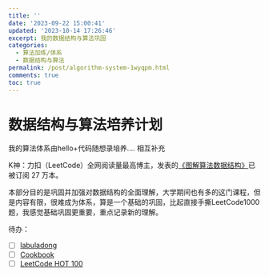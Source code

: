 ```yaml
---
title: ''
date: '2023-09-22 15:00:41'
updated: '2023-10-14 17:26:46'
excerpt: 我的数据结构与算法巩固
categories:
  - 算法加练/体系
  - 数据结构与算法
permalink: /post/algorithm-system-1wyqpm.html
comments: true
toc: true
---
```


# 数据结构与算法培养计划

我的算法体系由hello+代码随想录培养.... 相互补充

K神：力扣（LeetCode）全网阅读量最高博主，发表的[《图解算法数据结构》](https://leetcode.cn/leetbook/detail/illustration-of-algorithm/)已被订阅 27 万本。

本部分目的是巩固并加强对数据结构的全面理解，大学期间也有多的这门课程，但是内容有限，很难成为体系，算是一个基础的巩固，比起直接手撕LeetCode1000题，我感觉基础巩固更重要，重点记录新的理解。

待办：

* [ ] [labuladong](https://labuladong.github.io/algo/)
* [ ] [Cookbook](https://books.halfrost.com/leetcode/ChapterTwo/)
* [ ] [LeetCode HOT 100](https://leetcode.cn/studyplan/top-100-liked/)

‍

